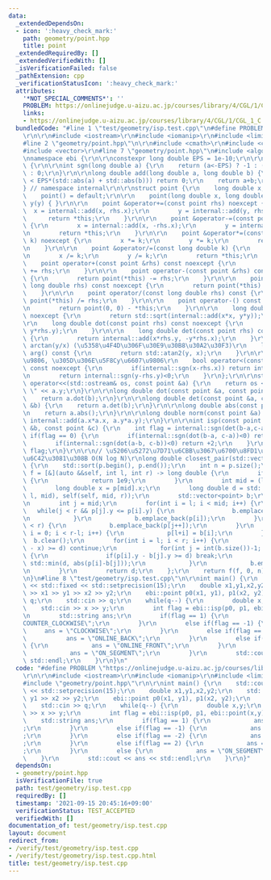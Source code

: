```yaml
---
data:
  _extendedDependsOn:
  - icon: ':heavy_check_mark:'
    path: geometry/point.hpp
    title: point
  _extendedRequiredBy: []
  _extendedVerifiedWith: []
  _isVerificationFailed: false
  _pathExtension: cpp
  _verificationStatusIcon: ':heavy_check_mark:'
  attributes:
    '*NOT_SPECIAL_COMMENTS*': ''
    PROBLEM: https://onlinejudge.u-aizu.ac.jp/courses/library/4/CGL/1/CGL_1_C
    links:
    - https://onlinejudge.u-aizu.ac.jp/courses/library/4/CGL/1/CGL_1_C
  bundledCode: "#line 1 \"test/geometry/isp.test.cpp\"\n#define PROBLEM \"https://onlinejudge.u-aizu.ac.jp/courses/library/4/CGL/1/CGL_1_C\"\
    \r\n\r\n#include <iostream>\r\n#include <iomanip>\r\n#include <limits>\r\n\r\n\
    #line 2 \"geometry/point.hpp\"\n\r\n#include <cmath>\r\n#include <cassert>\r\n\
    #include <vector>\r\n#line 7 \"geometry/point.hpp\"\n#include <algorithm>\r\n\r\
    \nnamespace ebi {\r\n\r\nconstexpr long double EPS = 1e-10;\r\n\r\nnamespace internal\
    \ {\r\n\r\nint sgn(long double a) {\r\n    return (a<-EPS) ? -1 : (a>EPS) ? 1\
    \ : 0;\r\n}\r\n\r\nlong double add(long double a, long double b) {\r\n    if(std::abs(a+b)\
    \ < EPS*(std::abs(a) + std::abs(b))) return 0;\r\n    return a+b;\r\n}\r\n\r\n\
    } // namespace internal\r\n\r\nstruct point {\r\n    long double x,y;\r\n\r\n\
    \    point() = default;\r\n\r\n    point(long double x, long double y) : x(x),\
    \ y(y) { }\r\n\r\n    point &operator+=(const point rhs) noexcept {\r\n      \
    \  x = internal::add(x, rhs.x);\r\n        y = internal::add(y, rhs.y);\r\n  \
    \      return *this;\r\n    }\r\n\r\n    point &operator-=(const point rhs) noexcept\
    \ {\r\n        x = internal::add(x, -rhs.x);\r\n        y = internal::add(y, -rhs.y);\r\
    \n        return *this;\r\n    }\r\n\r\n    point &operator*=(const long double\
    \ k) noexcept {\r\n        x *= k;\r\n        y *= k;\r\n        return *this;\r\
    \n    }\r\n\r\n    point &operator/=(const long double k) {\r\n        assert(internal::sgn(k)!=0);\r\
    \n        x /= k;\r\n        y /= k;\r\n        return *this;\r\n    }\r\n\r\n\
    \    point operator+(const point &rhs) const noexcept {\r\n        return point(*this)\
    \ += rhs;\r\n    }\r\n\r\n    point operator-(const point &rhs) const noexcept\
    \ {\r\n        return point(*this) -= rhs;\r\n    }\r\n\r\n    point operator*(const\
    \ long double rhs) const noexcept {\r\n        return point(*this) *= rhs;\r\n\
    \    }\r\n\r\n    point operator/(const long double rhs) const {\r\n        return\
    \ point(*this) /= rhs;\r\n    }\r\n\r\n    point operator-() const noexcept {\r\
    \n        return point(0, 0) - *this;\r\n    }\r\n\r\n    long double abs() const\
    \ noexcept {\r\n        return std::sqrt(internal::add(x*x, y*y));\r\n    }\r\n\
    \r\n    long double dot(const point rhs) const noexcept {\r\n        return internal::add(x*rhs.x,\
    \ y*rhs.y);\r\n    }\r\n\r\n    long double det(const point rhs) const noexcept\
    \ {\r\n        return internal::add(x*rhs.y, -y*rhs.x);\r\n    }\r\n\r\n    //\
    \ arctan(y/x) (\u5358\u4F4D\u306F\u30E9\u30B8\u30A2\u30F3)\r\n    long double\
    \ arg() const {\r\n        return std::atan2(y, x);\r\n    }\r\n\r\n    // x\u6607\
    \u9806, \u305D\u306E\u5F8Cy\u6607\u9806\r\n    bool operator<(const point &rhs)\
    \ const noexcept {\r\n        if(internal::sgn(x-rhs.x)) return internal::sgn(x-rhs.x)<0;\r\
    \n        return internal::sgn(y-rhs.y)<0;\r\n    }\r\n};\r\n\r\nstd::ostream&\
    \ operator<<(std::ostream& os, const point &a) {\r\n    return os << a.x << \"\
    \ \" << a.y;\r\n}\r\n\r\nlong double dot(const point &a, const point &b) {\r\n\
    \    return a.dot(b);\r\n}\r\n\r\nlong double det(const point &a, const point\
    \ &b) {\r\n    return a.det(b);\r\n}\r\n\r\nlong double abs(const point &a) {\r\
    \n    return a.abs();\r\n}\r\n\r\nlong double norm(const point &a) {\r\n    return\
    \ internal::add(a.x*a.x, a.y*a.y);\r\n}\r\n\r\nint isp(const point &a, const point\
    \ &b, const point &c) {\r\n    int flag = internal::sgn(det(b-a,c-a));\r\n   \
    \ if(flag == 0) {\r\n        if(internal::sgn(dot(b-a, c-a))<0) return -2;\r\n\
    \        if(internal::sgn(dot(a-b, c-b))<0) return +2;\r\n    }\r\n    return\
    \ flag;\r\n}\r\n\r\n// \u5206\u5272\u7D71\u6CBB\u3067\u6700\u8FD1\u70B9\u5BFE\u3092\
    \u6C42\u3081\u308B O(N log N)\r\nlong double closest_pair(std::vector<point> p)\
    \ {\r\n    std::sort(p.begin(), p.end());\r\n    int n = p.size();\r\n    auto\
    \ f = [&](auto &&self, int l, int r) -> long double {\r\n        if(r-l == 1)\
    \ {\r\n            return 1e9;\r\n        }\r\n        int mid = (l+r)/2;\r\n\
    \        long double x = p[mid].x;\r\n        long double d = std::min(self(self,\
    \ l, mid), self(self, mid, r));\r\n        std::vector<point> b;\r\n        b.reserve(r-l);\r\
    \n        int j = mid;\r\n        for(int i = l; i < mid; i++) {\r\n         \
    \   while(j < r && p[j].y <= p[i].y) {\r\n                b.emplace_back(p[j++]);\r\
    \n            }\r\n            b.emplace_back(p[i]);\r\n        }\r\n        while(j\
    \ < r) {\r\n            b.emplace_back(p[j++]);\r\n        }\r\n        for(int\
    \ i = 0; i < r-l; i++) {\r\n            p[l+i] = b[i];\r\n        }\r\n      \
    \  b.clear();\r\n        for(int i = l; i < r; i++) {\r\n            if(std::abs(p[i].x\
    \ - x) >= d) continue;\r\n            for(int j = int(b.size())-1; j >= 0; j--)\
    \ {\r\n                if(p[i].y - b[j].y >= d) break;\r\n                d =\
    \ std::min(d, abs(p[i]-b[j]));\r\n            }\r\n            b.emplace_back(p[i]);\r\
    \n        }\r\n        return d;\r\n    };\r\n    return f(f, 0, n);\r\n}\r\n\r\
    \n}\n#line 8 \"test/geometry/isp.test.cpp\"\n\r\nint main() {\r\n    std::cout\
    \ << std::fixed << std::setprecision(15);\r\n    double x1,y1,x2,y2;\r\n    std::cin\
    \ >> x1 >> y1 >> x2 >> y2;\r\n    ebi::point p0(x1, y1), p1(x2, y2);\r\n    int\
    \ q;\r\n    std::cin >> q;\r\n    while(q--) {\r\n        double x,y;\r\n    \
    \    std::cin >> x >> y;\r\n        int flag = ebi::isp(p0, p1, ebi::point(x,y));\r\
    \n        std::string ans;\r\n        if(flag == 1) {\r\n            ans = \"\
    COUNTER_CLOCKWISE\";\r\n        }\r\n        else if(flag == -1) {\r\n       \
    \     ans = \"CLOCKWISE\";\r\n        }\r\n        else if(flag == -2) {\r\n \
    \           ans = \"ONLINE_BACK\";\r\n        }\r\n        else if(flag == 2)\
    \ {\r\n            ans = \"ONLINE_FRONT\";\r\n        }\r\n        else {\r\n\
    \            ans = \"ON_SEGMENT\";\r\n        }\r\n        std::cout << ans <<\
    \ std::endl;\r\n    }\r\n}\n"
  code: "#define PROBLEM \"https://onlinejudge.u-aizu.ac.jp/courses/library/4/CGL/1/CGL_1_C\"\
    \r\n\r\n#include <iostream>\r\n#include <iomanip>\r\n#include <limits>\r\n\r\n\
    #include \"geometry/point.hpp\"\r\n\r\nint main() {\r\n    std::cout << std::fixed\
    \ << std::setprecision(15);\r\n    double x1,y1,x2,y2;\r\n    std::cin >> x1 >>\
    \ y1 >> x2 >> y2;\r\n    ebi::point p0(x1, y1), p1(x2, y2);\r\n    int q;\r\n\
    \    std::cin >> q;\r\n    while(q--) {\r\n        double x,y;\r\n        std::cin\
    \ >> x >> y;\r\n        int flag = ebi::isp(p0, p1, ebi::point(x,y));\r\n    \
    \    std::string ans;\r\n        if(flag == 1) {\r\n            ans = \"COUNTER_CLOCKWISE\"\
    ;\r\n        }\r\n        else if(flag == -1) {\r\n            ans = \"CLOCKWISE\"\
    ;\r\n        }\r\n        else if(flag == -2) {\r\n            ans = \"ONLINE_BACK\"\
    ;\r\n        }\r\n        else if(flag == 2) {\r\n            ans = \"ONLINE_FRONT\"\
    ;\r\n        }\r\n        else {\r\n            ans = \"ON_SEGMENT\";\r\n    \
    \    }\r\n        std::cout << ans << std::endl;\r\n    }\r\n}"
  dependsOn:
  - geometry/point.hpp
  isVerificationFile: true
  path: test/geometry/isp.test.cpp
  requiredBy: []
  timestamp: '2021-09-15 20:45:16+09:00'
  verificationStatus: TEST_ACCEPTED
  verifiedWith: []
documentation_of: test/geometry/isp.test.cpp
layout: document
redirect_from:
- /verify/test/geometry/isp.test.cpp
- /verify/test/geometry/isp.test.cpp.html
title: test/geometry/isp.test.cpp
---
```

